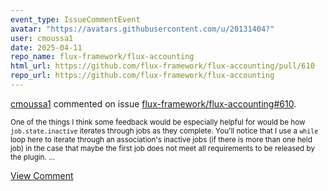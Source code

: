 ```yaml
---
event_type: IssueCommentEvent
avatar: "https://avatars.githubusercontent.com/u/20131404?"
user: cmoussa1
date: 2025-04-11
repo_name: flux-framework/flux-accounting
html_url: https://github.com/flux-framework/flux-accounting/pull/610
repo_url: https://github.com/flux-framework/flux-accounting
---
```


<a href='https://github.com/cmoussa1' target='_blank'>cmoussa1</a> commented on issue <a href='https://github.com/flux-framework/flux-accounting/pull/610' target='_blank'>flux-framework/flux-accounting#610</a>.

<small>One of the things I think some feedback would be especially helpful for would be how `job.state.inactive` iterates through jobs as they complete. You'll notice that I use a `while` loop here to iterate through an association's inactive jobs (if there is more than one  held job) in the case that maybe the first job does not meet all requirements to be released by the plugin....</small>

<a href='https://github.com/flux-framework/flux-accounting/pull/610' target='_blank'>View Comment</a>